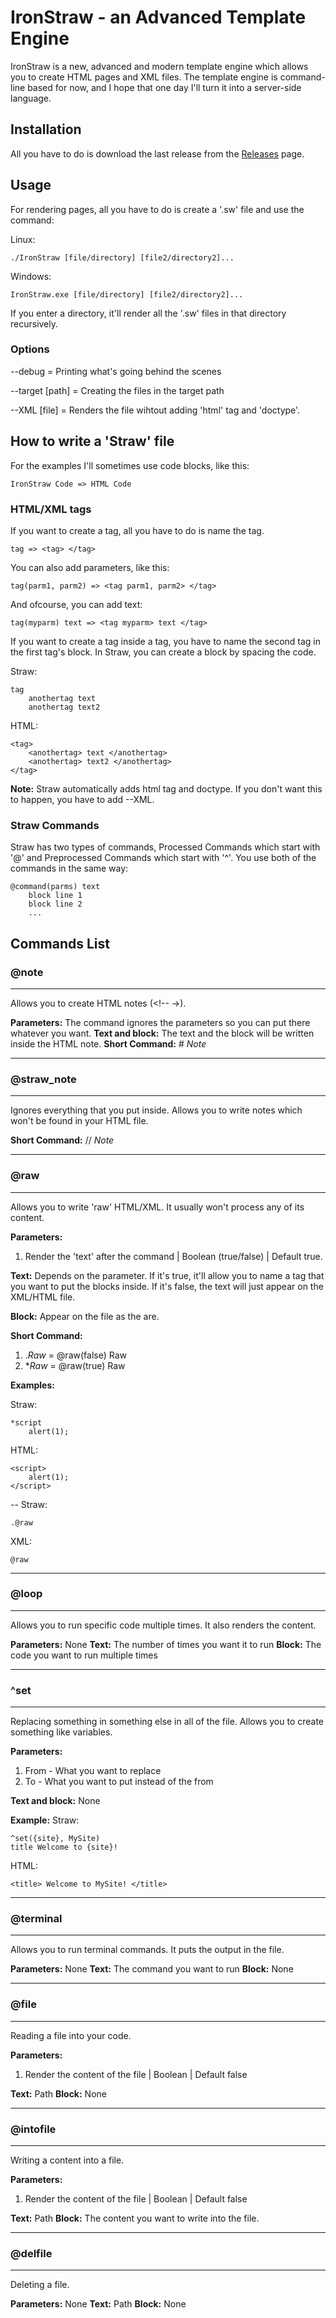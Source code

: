 # IronStraw - an Advanced Template Engine
IronStraw is a new, advanced and modern template engine which allows you to create HTML pages and XML files.
The template engine is command-line based for now, and I hope that one day I'll turn it into a server-side language.

## Installation
All you have to do is download the last release from the [Releases](https://github.com/BenTimor/IronStraw/releases) page.

## Usage
For rendering pages, all you have to do is create a '.sw' file and use the command:

Linux:

    ./IronStraw [file/directory] [file2/directory2]...
Windows:

    IronStraw.exe [file/directory] [file2/directory2]...
If you enter a directory, it'll render all the '.sw' files in that directory recursively.

### Options
--debug = Printing what's going behind the scenes

--target [path] = Creating the files in the target path

--XML [file] = Renders the file wihtout adding 'html' tag and 'doctype'.

## How to write a 'Straw' file
For the examples I'll sometimes use code blocks, like this:

    IronStraw Code => HTML Code

### HTML/XML tags
If you want to create a tag, all you have to do is name the tag.

    tag => <tag> </tag>
You can also add parameters, like this:

    tag(parm1, parm2) => <tag parm1, parm2> </tag>
And ofcourse, you can add text:

    tag(myparm) text => <tag myparm> text </tag>
If you want to create a tag inside a tag, you have to name the second tag in the first tag's block. In Straw, you can create a block by spacing the code.

Straw:

    tag
	    anothertag text
	    anothertag text2
HTML:

    <tag>
	    <anothertag> text </anothertag>
	    <anothertag> text2 </anothertag>
	</tag>

**Note:** Straw automatically adds html tag and doctype. If you don't want this to happen, you have to add --XML.

### Straw Commands
Straw has two types of commands, Processed Commands which start with '@' and Preprocessed Commands which start with '^'.
You use both of the commands in the same way:

    @command(parms) text
	    block line 1
		block line 2
		...

## Commands List

### @note

---
Allows you to create HTML notes (<!-- ->).

**Parameters:** The command ignores the parameters so you can put there whatever you want.
**Text and block:** The text and the block will be written inside the HTML note.
**Short Command:** # *Note*

---
### @straw_note

---
Ignores everything that you put inside. Allows you to write notes which won't be found in your HTML file.

**Short Command:** // *Note*

---
### @raw

---
Allows you to write 'raw' HTML/XML. It usually won't process any of its content.

**Parameters:** 
1. Render the 'text' after the command | Boolean (true/false) | Default true.

**Text:** Depends on the parameter. If it's true, it'll allow you to name a tag that you want to put the blocks inside. If it's false, the text will just appear on the XML/HTML file.

**Block:** Appear on the file as the are.

**Short Command:**
1. .*Raw* = @raw(false) Raw
2. **Raw* = @raw(true) Raw

**Examples:**

Straw:

    *script
	    alert(1);

HTML:

    <script>
	    alert(1);
	</script>
--
Straw:

    .@raw
XML:

    @raw

---
### @loop

---
Allows you to run specific code multiple times. It also renders the content.

**Parameters:** None
**Text:** The number of times you want it to run
**Block:** The code you want to run multiple times

---
### ^set

---
Replacing something in something else in all of the file. Allows you to create something like variables.

**Parameters:**

1. From - What you want to replace
2. To - What you want to put instead of the from

**Text and block:** None

**Example:**
Straw:

    ^set({site}, MySite)
    title Welcome to {site}!
HTML:

    <title> Welcome to MySite! </title>

---
### @terminal

---

Allows you to run terminal commands. It puts the output in the file.

**Parameters:** None
**Text:** The command you want to run
**Block:** None

---
### @file

---
Reading a file into your code.

**Parameters:**

1. Render the content of the file | Boolean | Default false

**Text:** Path
**Block:** None

---
### @intofile

---
Writing a content into a file.

**Parameters:**

1. Render the content of the file | Boolean | Default false

**Text:** Path
**Block:** The content you want to write into the file.

---
### @delfile

---
Deleting a file.

**Parameters:** None
**Text:** Path
**Block:** None
